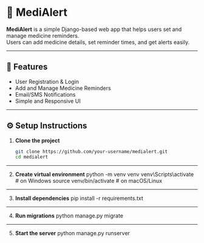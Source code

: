 # 🏥 MediAlert

**MediAlert** is a simple Django-based web app that helps users set and manage medicine reminders.  
Users can add medicine details, set reminder times, and get alerts easily.

---

## 🚀 Features
- User Registration & Login  
- Add and Manage Medicine Reminders  
- Email/SMS Notifications  
- Simple and Responsive UI  

---

## ⚙️ Setup Instructions

1. **Clone the project**
   ```bash
   git clone https://github.com/your-username/medialert.git
   cd medialert

---

2. **Create virtual environment**
python -m venv venv
venv\Scripts\activate   # on Windows
source venv/bin/activate  # on macOS/Linux

---

3. **Install dependencies**
pip install -r requirements.txt

---

4. **Run migrations**
python manage.py migrate

---

5. **Start the server**
python manage.py runserver
